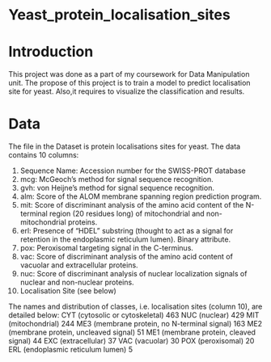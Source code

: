 # Yeast_protein_localisation_sites

# Introduction

This project was done as a part of my coursework for Data Manipulation unit. The propose of this project is to train a model to predict localisation site for yeast. Also,it requires to visualize the classification and results.

# Data

The file in the Dataset is protein localisations sites for yeast. The data contains 10 columns:
1. Sequence Name: Accession number for the SWISS-PROT database 
2. mcg: McGeoch’s method for signal sequence recognition. 
3. gvh: von Heijne’s method for signal sequence recognition.
4. alm: Score of the ALOM membrane spanning region prediction program.
5. mit: Score of discriminant analysis of the amino acid content of the N-terminal region (20 residues long) of mitochondrial and non-mitochondrial proteins.
6. erl: Presence of “HDEL” substring (thought to act as a signal for retention in the endoplasmic reticulum lumen). Binary attribute.
7. pox: Peroxisomal targeting signal in the C-terminus.
8. vac: Score of discriminant analysis of the amino acid content of vacuolar and extracellular proteins.
9. nuc: Score of discriminant analysis of nuclear localization signals of nuclear and non-nuclear proteins.
10. Localisation Site (see below)

The names and distribution of classes, i.e. localisation sites (column 10), are detailed below:
 CYT (cytosolic or cytoskeletal) 463 
 NUC (nuclear) 429 
 MIT (mitochondrial) 244 
 ME3 (membrane protein, no N-terminal signal) 163 
 ME2 (membrane protein, uncleaved signal) 51 
 ME1 (membrane protein, cleaved signal) 44 
 EXC (extracellular) 37 
 VAC (vacuolar) 30 
 POX (peroxisomal) 20 
 ERL (endoplasmic reticulum lumen) 5